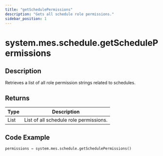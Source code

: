 ```yaml
---
title: "getSchedulePermissions"
description: "Gets all schedule role permissions."
sidebar_position: 1
---
```


# system.mes.schedule.getSchedulePermissions

## Description
Retrieves a list of all role permission strings related to schedules.

## Returns
| Type         | Description                          |
|--------------|--------------------------------------|
| List<String> | List of all schedule role permissions.    |

## Code Example
```python
permissions = system.mes.schedule.getSchedulePermissions()
```

